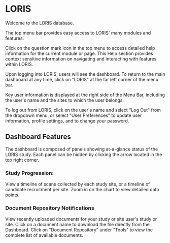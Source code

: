# LORIS

Welcome to the LORIS database.

The top menu bar provides easy access to LORIS' many modules and features.

Click on the question mark icon in the top menu to access detailed help information for the current module or page. This Help section provides context sensitive information on navigating and interacting with features within LORIS.

Upon logging into LORIS, users will see the dashboard. To return to the main dashboard at any time, click on "LORIS" at the far left corner of the menu bar.

Key user information is displayed at the right side of the Menu Bar, including the user's name and the sites to which the user belongs.

To log out from LORIS, click on the user's name and select "Log Out" from the dropdown menu, or select "User Preferences" to update user information, profile settings, and to change your password.

## Dashboard Features

The dashboard is composed of panels showing at-a-glance status of the LORIS study. Each panel can be hidden by clicking the arrow located in the top right corner.

### Study Progression:

View a timeline of scans collected by each study site, or a timeline of candidate recruitment per site. Zoom in on the chart to view detailed data points.

### Document Repository Notifications

View recently uploaded documents for your study or site user's study or site. Click on a document name to download the file directly from the Dashboard. Click on "Document Repository" under "Tools" to view the complete list of available documents.
